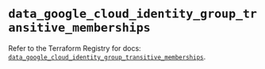 # `data_google_cloud_identity_group_transitive_memberships`

Refer to the Terraform Registry for docs: [`data_google_cloud_identity_group_transitive_memberships`](https://registry.terraform.io/providers/hashicorp/google-beta/6.10.0/docs/data-sources/google_cloud_identity_group_transitive_memberships).
